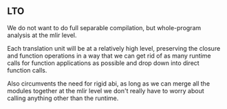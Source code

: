 ## LTO

We do not want to do full separable compilation, but whole-program analysis at the mlir level.

Each translation unit will be at a relatively high level, preserving the closure and function operations in a way that
we can get rid of as many runtime calls for function applications as possible and drop down into direct function calls.

Also circumvents the need for rigid abi, as long as we can merge all the modules together at the mlir level we don't really have to worry about calling anything other than the runtime.
